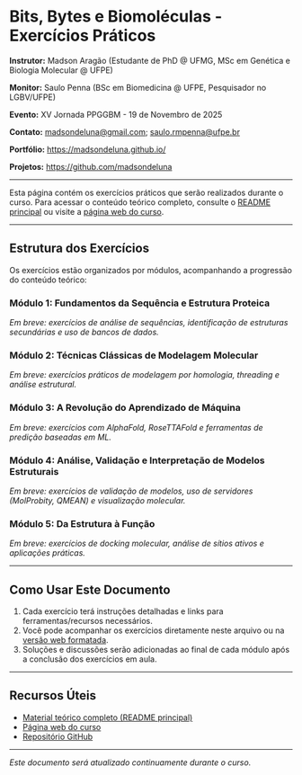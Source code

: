 # Bits, Bytes e Biomoléculas - Exercícios Práticos

**Instrutor:** Madson Aragão (Estudante de PhD @ UFMG, MSc em Genética e Biologia Molecular @ UFPE)

**Monitor:** Saulo Penna (BSc em Biomedicina @ UFPE, Pesquisador no LGBV/UFPE)

**Evento:** XV Jornada PPGGBM - 19 de Novembro de 2025

**Contato:** madsondeluna@gmail.com; saulo.rmpenna@ufpe.br

**Portfólio:** <a href="https://madsondeluna.github.io/" target="_blank" rel="noopener noreferrer">https://madsondeluna.github.io/</a>

**Projetos:** <a href="https://github.com/madsondeluna" target="_blank" rel="noopener noreferrer">https://github.com/madsondeluna</a>

---

Esta página contém os exercícios práticos que serão realizados durante o curso. Para acessar o conteúdo teórico completo, consulte o [README principal](README.md) ou visite a [página web do curso](https://madsondeluna.github.io/bits_bytes_biomolecules/).

---

## Estrutura dos Exercícios

Os exercícios estão organizados por módulos, acompanhando a progressão do conteúdo teórico:

### Módulo 1: Fundamentos da Sequência e Estrutura Proteica
*Em breve: exercícios de análise de sequências, identificação de estruturas secundárias e uso de bancos de dados.*

### Módulo 2: Técnicas Clássicas de Modelagem Molecular
*Em breve: exercícios práticos de modelagem por homologia, threading e análise estrutural.*

### Módulo 3: A Revolução do Aprendizado de Máquina
*Em breve: exercícios com AlphaFold, RoseTTAFold e ferramentas de predição baseadas em ML.*

### Módulo 4: Análise, Validação e Interpretação de Modelos Estruturais
*Em breve: exercícios de validação de modelos, uso de servidores (MolProbity, QMEAN) e visualização molecular.*

### Módulo 5: Da Estrutura à Função
*Em breve: exercícios de docking molecular, análise de sítios ativos e aplicações práticas.*

---

## Como Usar Este Documento

1. Cada exercício terá instruções detalhadas e links para ferramentas/recursos necessários.
2. Você pode acompanhar os exercícios diretamente neste arquivo ou na [versão web formatada](https://madsondeluna.github.io/bits_bytes_biomolecules/exercises.html).
3. Soluções e discussões serão adicionadas ao final de cada módulo após a conclusão dos exercícios em aula.

---

## Recursos Úteis

- [Material teórico completo (README principal)](README.md)
- [Página web do curso](https://madsondeluna.github.io/bits_bytes_biomolecules/)
- [Repositório GitHub](https://github.com/madsondeluna/bits_bytes_biomolecules)

---

*Este documento será atualizado continuamente durante o curso.*
